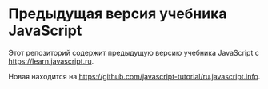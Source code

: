 # Предыдущая версия учебника JavaScript

Этот репозиторий содержит предыдущую версию учебника JavaScript с <https://learn.javascript.ru>.

Новая находится на <https://github.com/javascript-tutorial/ru.javascript.info>.

